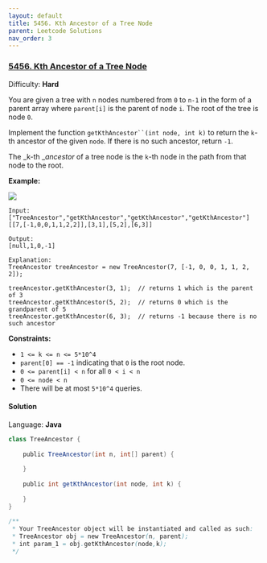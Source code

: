 ```yaml
---
layout: default
title: 5456. Kth Ancestor of a Tree Node
parent: Leetcode Solutions
nav_order: 3
---
```

### [5456\. Kth Ancestor of a Tree Node](https://leetcode.com/problems/kth-ancestor-of-a-tree-node/)

Difficulty: **Hard**


You are given a tree with `n` nodes numbered from `0` to `n-1` in the form of a parent array where `parent[i]` is the parent of node `i`. The root of the tree is node `0`.

Implement the function `getKthAncestor``(int node, int k)` to return the `k`-th ancestor of the given `node`. If there is no such ancestor, return `-1`.

The _k-th __ancestor_ of a tree node is the `k`-th node in the path from that node to the root.

**Example:**

**![](https://assets.leetcode.com/uploads/2019/08/28/1528_ex1.png)**

```
Input:
["TreeAncestor","getKthAncestor","getKthAncestor","getKthAncestor"]
[[7,[-1,0,0,1,1,2,2]],[3,1],[5,2],[6,3]]

Output:
[null,1,0,-1]

Explanation:
TreeAncestor treeAncestor = new TreeAncestor(7, [-1, 0, 0, 1, 1, 2, 2]);

treeAncestor.getKthAncestor(3, 1);  // returns 1 which is the parent of 3
treeAncestor.getKthAncestor(5, 2);  // returns 0 which is the grandparent of 5
treeAncestor.getKthAncestor(6, 3);  // returns -1 because there is no such ancestor
```

**Constraints:**

*   `1 <= k <= n <= 5*10^4`
*   `parent[0] == -1` indicating that `0` is the root node.
*   `0 <= parent[i] < n` for all `0 < i < n`
*   `0 <= node < n`
*   There will be at most `5*10^4` queries.


#### Solution

Language: **Java**

```java
class TreeAncestor {
​
    public TreeAncestor(int n, int[] parent) {
        
    }
    
    public int getKthAncestor(int node, int k) {
        
    }
}
​
/**
 * Your TreeAncestor object will be instantiated and called as such:
 * TreeAncestor obj = new TreeAncestor(n, parent);
 * int param_1 = obj.getKthAncestor(node,k);
 */
```
